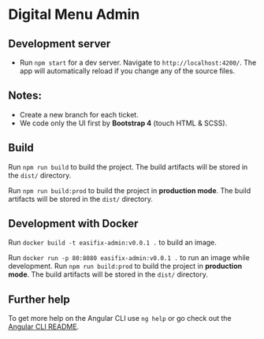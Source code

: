 # Digital Menu Admin

## Development server

- Run `npm start` for a dev server. Navigate to `http://localhost:4200/`. The app will automatically reload if you change any of the source files.

## Notes:
- Create a new branch for each ticket.
- We code only the UI first by **Bootstrap 4** (touch HTML & SCSS).

## Build

Run `npm run build` to build the project. The build artifacts will be stored in the `dist/` directory.

Run `npm run build:prod` to build the project in **production mode**. The build artifacts will be stored in the `dist/` directory.

## Development with Docker

Run `docker build -t easifix-admin:v0.0.1 .` to build an image.

Run `docker run -p 80:8080 easifix-admin:v0.0.1 .` to run an image while development.
Run `npm run build:prod` to build the project in **production mode**. The build artifacts will be stored in the `dist/` directory.

## Further help

To get more help on the Angular CLI use `ng help` or go check out the [Angular CLI README](https://github.com/angular/angular-cli/blob/master/README.md).
